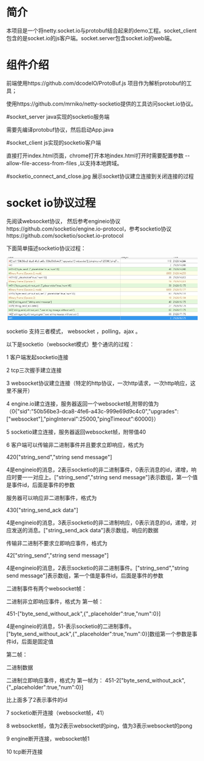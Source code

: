 # 简介

本项目是一个将netty.socket.io与protobuf结合起来的demo工程。socket_client包含的是socket.io的js客户端。socket.server包含socket.io的web端。

# 组件介绍

前端使用https://github.com/dcodeIO/ProtoBuf.js 项目作为解析protobuf的工具；

使用https://github.com/mrniko/netty-socketio提供的工具访问socket.io协议。

#socket_server java实现的socketio服务端

需要先编译protobuf协议，然后启动App.java

#socket_client js实现的socketio客户端

直接打开index.html页面，chrome打开本地index.html打开时需要配置参数 --allow-file-access-from-files ,以支持本地跨域。

#socketio_connect_and_close.jpg 展示socket协议建立连接到关闭连接的过程

# socket io协议过程

先阅读websocket协议， 然后参考engineio协议https://github.com/socketio/engine.io-protocol，参考socketio协议https://github.com/socketio/socket.io-protocol

下面简单描述socketio协议过程：

![avatar](socketio_connect_and_close.jpg)

socketio 支持三者模式， websocket ，polling，ajax 。

以下是socketio（websocket模式）整个通讯的过程：

1  客户端发起socketio连接

2  tcp三次握手建立连接

3  websocket协议建立连接（特定的http协议，一次http请求，一次http响应，这里不展开）

4  engine.io建立连接，服务器返回一个websocket帧,附带的值为（0{"sid":"50b56be3-dca8-4fe6-a43c-999e69d9c4c0","upgrades":["websocket"],"pingInterval":25000,"pingTimeout":60000}）

5  socketio建立连接，服务器返回websocket帧，附带值40

6  客户端可以传输非二进制事件并且要求立即响应，格式为

   420["string_send","string send message"]

   4是engineio的消息，2表示socketio的非二进制事件，0表示消息的id，递增，响应时要一一对应上。["string_send","string send message"]表示数组，第一个值是事件id，后面是事件的参数

   服务器可以响应非二进制事件，格式为

   430["string_send_ack data"]

   4是engineio的消息，3表示socketio的非二进制响应，0表示消息的id，递增，对应发送的消息。["string_send_ack data"]表示数组，响应的数据

   传输非二进制不要求立即响应事件，格式为

   42["string_send","string send message"]

   4是engineio的消息，2表示socketio的非二进制事件。["string_send","string send message"]表示数组，第一个值是事件id，后面是事件的参数

   二进制事件有两个websocket帧：

   二进制非立即响应事件，格式为
   第一帧：

   451-["byte_send_without_ack",{"_placeholder":true,"num":0}]

   4是engineio的消息，51-表示socketio的二进制事件。["byte_send_without_ack",{"_placeholder":true,"num":0}]数组第一个参数是事件id，后面是固定值

   第二帧：

   二进制数据

   二进制立即响应事件，格式为
   第一帧为：
   451-2["byte_send_without_ack",{"_placeholder":true,"num":0}]

   比上面多了2表示事件的id

7  socketio断开连接（websocket帧，41）

8  websocket帧，值为2表示websocket的ping，值为3表示websocket的pong

9  engine断开连接，websocket帧1

10 tcp断开连接